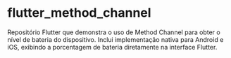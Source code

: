# flutter_method_channel

Repositório Flutter que demonstra o uso de Method Channel para obter o nível de bateria do dispositivo. Inclui implementação nativa para Android e iOS, exibindo a porcentagem de bateria diretamente na interface Flutter.
